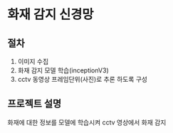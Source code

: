 # 화재 감지 신경망
## 절차
1. 이미지 수집
2. 화재 감지 모델 학습(inceptionV3)
3. cctv 동영상 프레임단위(사진)로 추론 하도록 구성
## 프로젝트 설명
화재에 대한 정보를 모델에 학습시켜 cctv 영상에서 화재 감지
